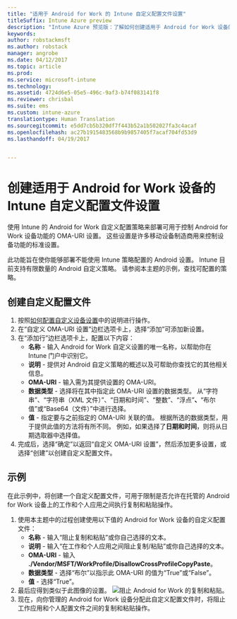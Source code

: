 ```yaml
---
title: "适用于 Android for Work 的 Intune 自定义配置文件设置"
titleSuffix: Intune Azure preview
description: "Intune Azure 预览版：了解如何创建适用于 Android for Work 设备的 Intune 自定义配置文件设置。"
keywords: 
author: robstackmsft
ms.author: robstack
manager: angrobe
ms.date: 04/12/2017
ms.topic: article
ms.prod: 
ms.service: microsoft-intune
ms.technology: 
ms.assetid: 4724d6e5-05e5-496c-9af3-b74f083141f8
ms.reviewer: chrisbal
ms.suite: ems
ms.custom: intune-azure
translationtype: Human Translation
ms.sourcegitcommit: e5dd7cb5b320df7f443b52a1b502027fa3c4acaf
ms.openlocfilehash: ac27b1915483568b9b9857405f7acaf704fd53d9
ms.lasthandoff: 04/19/2017


---
```


# <a name="create-intune-custom-profile-settings-for-android-for-work-devices"></a>创建适用于 Android for Work 设备的 Intune 自定义配置文件设置

使用 Intune 的 Android for Work 自定义配置策略来部署可用于控制 Android for Work 设备功能的 OMA-URI 设置。 这些设置是许多移动设备制造商用来控制设备功能的标准设置。

此功能旨在使你能够部署不能使用 Intune 策略配置的 Android 设置。 Intune 目前支持有限数量的 Android 自定义策略。 请参阅本主题的示例，查找可配置的策略。

## <a name="create-a-custom-profile"></a>创建自定义配置文件

1. 按照[如何配置自定义设备设置](/intune-azure/configure-devices/how-to-configure-custom-settings)中的说明进行操作。
2. 在“自定义 OMA-URI 设置”边栏选项卡上，选择“添加”可添加新设置。
3. 在“添加行”边栏选项卡上，配置以下内容：
    - **名称** - 输入 Android for Work 自定义设置的唯一名称，以帮助你在 Intune 门户中识别它。
    - **说明** - 提供对 Android 自定义策略的概述以及可帮助你查找它的其他相关信息。
    - **OMA-URI** - 输入需为其提供设置的 OMA-URI。
    - **数据类型** - 选择将在其中指定此 OMA-URI 设置的数据类型。 从“字符串”、“字符串（XML 文件）”、“日期和时间”、“整数”、“浮点”**、**“布尔值”或“Base64（文件）”中进行选择。
    - **值** - 指定要与之前指定的 OMA-URI 关联的值。 根据所选的数据类型，用于提供此值的方法将有所不同。 例如，如果选择了**日期和时间**，则将从日期选取器中选择值。
4. 完成后，选择“确定”以返回“自定义 OMA-URI 设置”，然后添加更多设置，或选择“创建”以创建自定义配置文件。


## <a name="example"></a>示例

在此示例中，将创建一个自定义配置文件，可用于限制是否允许在托管的 Android for Work 设备上的工作和个人应用之间执行复制和粘贴操作。

1. 使用本主题中的过程创建使用以下值的 Android for Work 设备的自定义配置文件：
    - **名称** - 输入“阻止复制和粘贴”或你自己选择的文本。
    - **说明** - 输入“在工作和个人应用之间阻止复制/粘贴”或你自己选择的文本。
    - **OMA-URI** - 输入 **./Vendor/MSFT/WorkProfile/DisallowCrossProfileCopyPaste**。
    - **数据类型** - 选择“布尔”以指示此 OMA-URI 的值为“True”或“False”。
    - **值** - 选择“True”。
2. 最后应得到类似于此图像的设置。
![阻止 Android for Work 的复制和粘贴。](./media/custom-policy-afw-copy-paste.png)
3. 现在，向你管理的 Android for Work 设备分配此自定义配置文件时，将阻止工作应用和个人配置文件之间的复制和粘贴操作。
